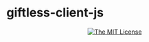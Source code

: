 # giftless-client-js

<div align="center">
  
[![The MIT License](https://img.shields.io/badge/license-MIT-blue.svg?style=flat-square)](http://opensource.org/licenses/MIT)

</div>

